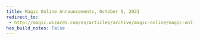 ```yaml
---
title: Magic Online Announcements, October 5, 2021
redirect_to:
 - http://magic.wizards.com/en/articles/archive/magic-online/magic-online-announcements-october-5-2021
has_build_notes: False
---
```

